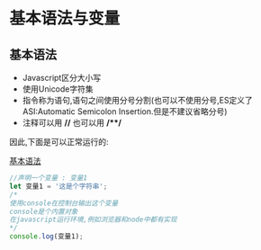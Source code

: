# 基本语法与变量

## 基本语法

* Javascript区分大小写
* 使用Unicode字符集
* 指令称为语句,语句之间使用分号分割(也可以不使用分号,ES定义了ASI:Automatic Semicolon Insertion.但是不建议省略分号)
* 注释可以用 __//__ 也可以用 __/**/__

因此,下面是可以正常运行的:

[基本语法](./src/1.0.1.js)

```javascript
//声明一个变量 : 变量1
let 变量1 = '这是个字符串';
/*
使用console在控制台输出这个变量
console是个内置对象
在javascript运行环境,例如浏览器和node中都有实现
*/
console.log(变量1);
 ```